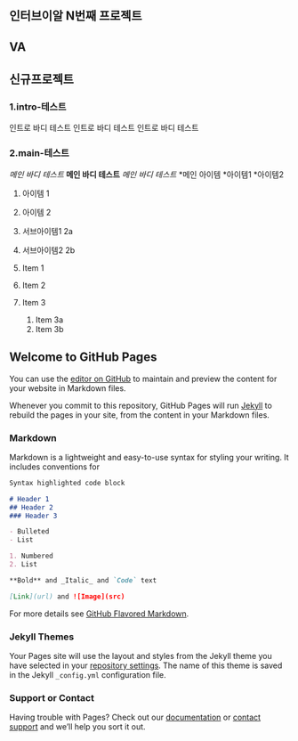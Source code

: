 ## 인터브이알 N번째 프로젝트
## VA
## 신규프로젝트
### 1.intro-테스트
인트로 바디 테스트
인트로 바디 테스트
인트로 바디 테스트
### 2.main-테스트
*메인 바디 테스트*
**메인 바디 테스트**
_메인 바디 테스트_
*메인 아이템
  *아이템1
  *아이템2

1. 아이템 1
2. 아이템 2
  1. 서브아이템1 2a
  2. 서브아이템2 2b

1. Item 1
1. Item 2
1. Item 3
   1. Item 3a
   1. Item 3b

## Welcome to GitHub Pages

You can use the [editor on GitHub](https://github.com/iNTERVR/samplepage.io/edit/master/README.md) to maintain and preview the content for your website in Markdown files.

Whenever you commit to this repository, GitHub Pages will run [Jekyll](https://jekyllrb.com/) to rebuild the pages in your site, from the content in your Markdown files.

### Markdown

Markdown is a lightweight and easy-to-use syntax for styling your writing. It includes conventions for

```markdown
Syntax highlighted code block

# Header 1
## Header 2
### Header 3

- Bulleted
- List

1. Numbered
2. List

**Bold** and _Italic_ and `Code` text

[Link](url) and ![Image](src)
```

For more details see [GitHub Flavored Markdown](https://guides.github.com/features/mastering-markdown/).

### Jekyll Themes

Your Pages site will use the layout and styles from the Jekyll theme you have selected in your [repository settings](https://github.com/iNTERVR/samplepage.io/settings). The name of this theme is saved in the Jekyll `_config.yml` configuration file.

### Support or Contact

Having trouble with Pages? Check out our [documentation](https://docs.github.com/categories/github-pages-basics/) or [contact support](https://github.com/contact) and we’ll help you sort it out.

